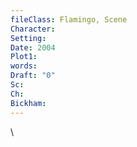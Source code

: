 ```yaml
---
fileClass: Flamingo, Scene
Character: 
Setting: 
Date: 2004
Plot1: 
words: 
Draft: "0"
Sc: 
Ch: 
Bickham: 
---
```

\